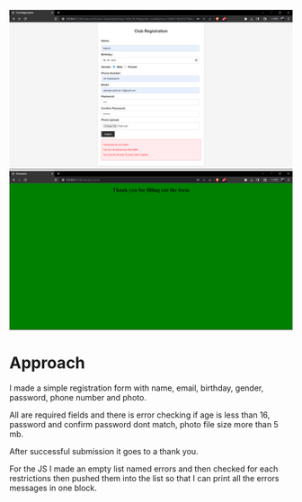 ![](https://github.com/J-Rakesh-Naidu/technity-tasks/blob/main/task-3/Screenshot%20(634).png)
![](https://github.com/J-Rakesh-Naidu/technity-tasks/blob/main/task-3/Screenshot%20(635).png)

# Approach

I made a simple registration form with name, email, birthday, gender, password, phone number and photo.

All are required fields and there is error checking if age is less than 16, password and confirm password dont match, photo file size more than 5 mb.

After successful submission it goes to a thank you.

For the JS I made an empty list named errors and then checked for each restrictions then pushed them into the list so that I can print all the errors messages in one block.
